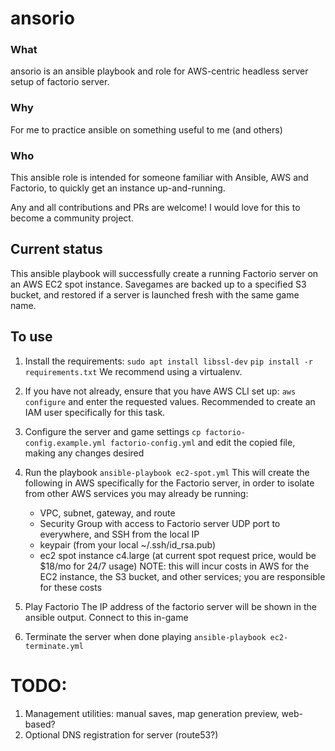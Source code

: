 # ansorio

### What
ansorio is an ansible playbook and role for AWS-centric headless server setup of factorio server.

### Why
For me to practice ansible on something useful to me (and others)

### Who
This ansible role is intended for someone familiar with Ansible, AWS and Factorio, to quickly get an instance up-and-running.

Any and all contributions and PRs are welcome! I would love for this to become a community project.

## Current status
This ansible playbook will successfully create a running Factorio server on an AWS EC2 spot instance. Savegames are backed up to a specified S3 bucket, and restored if a server is launched fresh with the same game name.

## To use
1. Install the requirements:
  `sudo apt install libssl-dev`
  `pip install -r requirements.txt`
  We recommend using a virtualenv.

1. If you have not already, ensure that you have AWS CLI set up:
  `aws configure`
  and enter the requested values. Recommended to create an IAM user specifically for this task. 

1. Configure the server and game settings
  `cp factorio-config.example.yml factorio-config.yml` and edit the copied file, making any changes desired

1. Run the playbook
  `ansible-playbook ec2-spot.yml`
  This will create the following in AWS specifically for the Factorio server, in order to isolate from other AWS services you may already be running:
    * VPC, subnet, gateway, and route
    * Security Group with access to Factorio server UDP port to everywhere, and SSH from the local IP
    * keypair (from your local ~/.ssh/id_rsa.pub)
    * ec2 spot instance c4.large (at current spot request price, would be $18/mo for 24/7 usage)
  NOTE: this will incur costs in AWS for the EC2 instance, the S3 bucket, and other services; you are responsible for these costs

1. Play Factorio
  The IP address of the factorio server will be shown in the ansible output. Connect to this in-game

1. Terminate the server when done playing
  `ansible-playbook ec2-terminate.yml`

# TODO:

1. Management utilities: manual saves, map generation preview, web-based?
1. Optional DNS registration for server (route53?)
